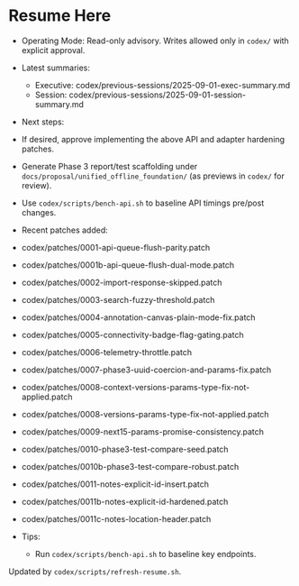# Resume Here

- Operating Mode: Read-only advisory. Writes allowed only in `codex/` with explicit approval.

- Latest summaries:
  - Executive: codex/previous-sessions/2025-09-01-exec-summary.md
  - Session: codex/previous-sessions/2025-09-01-session-summary.md

- Next steps:
 - If desired, approve implementing the above API and adapter hardening patches.
 - Generate Phase 3 report/test scaffolding under `docs/proposal/unified_offline_foundation/` (as previews in `codex/` for review).
 - Use `codex/scripts/bench-api.sh` to baseline API timings pre/post changes.

- Recent patches added:
 - codex/patches/0001-api-queue-flush-parity.patch
 - codex/patches/0001b-api-queue-flush-dual-mode.patch
 - codex/patches/0002-import-response-skipped.patch
 - codex/patches/0003-search-fuzzy-threshold.patch
 - codex/patches/0004-annotation-canvas-plain-mode-fix.patch
 - codex/patches/0005-connectivity-badge-flag-gating.patch
 - codex/patches/0006-telemetry-throttle.patch
 - codex/patches/0007-phase3-uuid-coercion-and-params-fix.patch
 - codex/patches/0008-context-versions-params-type-fix-not-applied.patch
 - codex/patches/0008-versions-params-type-fix-not-applied.patch
 - codex/patches/0009-next15-params-promise-consistency.patch
 - codex/patches/0010-phase3-test-compare-seed.patch
 - codex/patches/0010b-phase3-test-compare-robust.patch
 - codex/patches/0011-notes-explicit-id-insert.patch
 - codex/patches/0011b-notes-explicit-id-hardened.patch
 - codex/patches/0011c-notes-location-header.patch

- Tips:
  - Run `codex/scripts/bench-api.sh` to baseline key endpoints.

Updated by `codex/scripts/refresh-resume.sh`.
